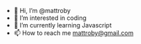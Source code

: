 - 👋 Hi, I’m @mattroby
- 👀 I’m interested in coding
- 🌱 I’m currently learning Javascript
- 📫 How to reach me mattroby@gmail.com


<!---
mattroby/mattroby is a ✨ special ✨ repository because its `README.md` (this file) appears on your GitHub profile.
You can click the Preview link to take a look at your changes.
--->
